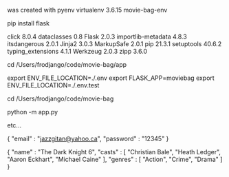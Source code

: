 was created with pyenv virtualenv 3.6.15 movie-bag-env

pip install flask

click              8.0.4
dataclasses        0.8
Flask              2.0.3
importlib-metadata 4.8.3
itsdangerous       2.0.1
Jinja2             3.0.3
MarkupSafe         2.0.1
pip                21.3.1
setuptools         40.6.2
typing_extensions  4.1.1
Werkzeug           2.0.3
zipp               3.6.0

cd /Users/frodjango/code/movie-bag/app

export ENV_FILE_LOCATION=./.env
export FLASK_APP=moviebag
export ENV_FILE_LOCATION=./.env.test

cd /Users/frodjango/code/movie-bag

python -m app.py

etc...



{
    "email" : "jazzgitan@yahoo.ca",
    "password" : "12345"
}


{
	"name" : "The Dark Knight 6",
	"casts" : [
		"Christian Bale",
		"Heath Ledger",
		"Aaron Eckhart",
		"Michael Caine"
	],
	"genres" : [
		"Action",
		"Crime",
		"Drama"
	]
}
